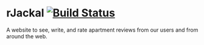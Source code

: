 rJackal [![Build Status](https://travis-ci.org/holbrookbw1/rJackal.svg?branch=master)](https://travis-ci.org/holbrookbw1/rJackal)
=======

A website to see, write, and rate apartment reviews from our users and from around the web.
